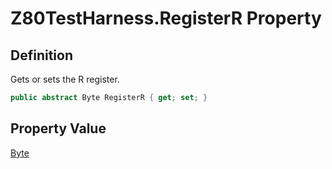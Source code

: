 # Z80TestHarness.RegisterR Property
## Definition

Gets or sets the R register.

```c#
public abstract Byte RegisterR { get; set; }
```

## Property Value

[Byte](https://learn.microsoft.com/en-gb/dotnet/api/System.Byte)
